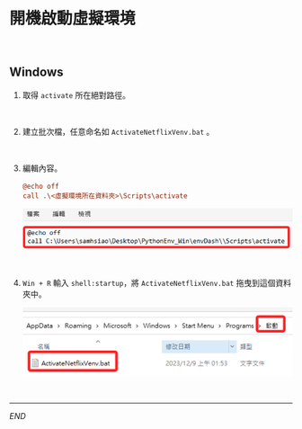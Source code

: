 # 開機啟動虛擬環境

<br>

## Windows

1. 取得 `activate` 所在絕對路徑。

<br>

2. 建立批次檔，任意命名如 `ActivateNetflixVenv.bat` 。

<br>

3. 編輯內容。
    
    ```ini
    @echo off
    call .\<虛擬環境所在資料夾>\Scripts\activate
    ```

    ![](images/img_08.png)

<br>

4. `Win + R` 輸入 `shell:startup`，將 `ActivateNetflixVenv.bat` 拖曳到這個資料夾中。

    ![](images/img_09.png)

<br>

---

_END_